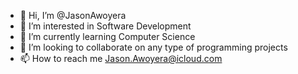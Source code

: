 - 👋 Hi, I’m @JasonAwoyera
- 👀 I’m interested in Software Development
- 🌱 I’m currently learning Computer Science
- 💞️ I’m looking to collaborate on any type of programming projects 
- 📫 How to reach me Jason.Awoyera@icloud.com

<!---
J-Awo/J-Awo is a ✨ special ✨ repository because its `README.md` (this file) appears on your GitHub profile.
You can click the Preview link to take a look at your changes.
--->
